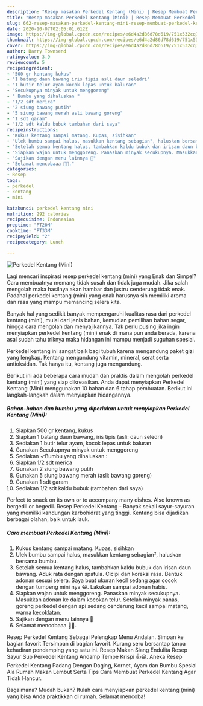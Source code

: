```yaml
---
description: "Resep masakan Perkedel Kentang (Mini) | Resep Membuat Perkedel Kentang (Mini) Yang Bisa Manjain Lidah"
title: "Resep masakan Perkedel Kentang (Mini) | Resep Membuat Perkedel Kentang (Mini) Yang Bisa Manjain Lidah"
slug: 662-resep-masakan-perkedel-kentang-mini-resep-membuat-perkedel-kentang-mini-yang-bisa-manjain-lidah
date: 2020-10-07T02:05:01.612Z
image: https://img-global.cpcdn.com/recipes/e6d4a2d86d78d619/751x532cq70/perkedel-kentang-mini-foto-resep-utama.jpg
thumbnail: https://img-global.cpcdn.com/recipes/e6d4a2d86d78d619/751x532cq70/perkedel-kentang-mini-foto-resep-utama.jpg
cover: https://img-global.cpcdn.com/recipes/e6d4a2d86d78d619/751x532cq70/perkedel-kentang-mini-foto-resep-utama.jpg
author: Barry Townsend
ratingvalue: 3.9
reviewcount: 5
recipeingredient:
- "500 gr kentang kukus"
- "1 batang daun bawang iris tipis asli daun seledri"
- "1 butir telur ayam kocok lepas untuk baluran"
- "Secukupnya minyak untuk menggoreng"
- " Bumbu yang dihaluskan "
- "1/2 sdt merica"
- "2 siung bawang putih"
- "5 siung bawang merah asli bawang goreng"
- "1 sdt garam"
- "1/2 sdt kaldu bubuk tambahan dari saya"
recipeinstructions:
- "Kukus kentang sampai matang. Kupas, sisihkan"
- "Ulek bumbu sampai halus, masukkan kentang sebagian², haluskan bersama bumbu."
- "Setelah semua kentang halus, tambahkan kaldu bubuk dan irisan daun bawang. Aduk rata dengan spatula. Cicipi dan koreksi rasa. Bentuk adonan sesuai selera. Saya buat ukuran kecil sedang agar cocok dengan tumpeng mini nya 😁. Lakukan sampai adonan habis."
- "Siapkan wajan untuk menggoreng. Panaskan minyak secukupnya. Masukkan adonan ke dalam kocokan telur. Setelah minyak panas, goreng perkedel dengan api sedang cenderung kecil sampai matang, warna kecoklatan."
- "Sajikan dengan menu lainnya 🤩"
- "Selamat mencobaaa 🤗🥰."
categories:
- Resep
tags:
- perkedel
- kentang
- mini

katakunci: perkedel kentang mini 
nutrition: 292 calories
recipecuisine: Indonesian
preptime: "PT20M"
cooktime: "PT33M"
recipeyield: "2"
recipecategory: Lunch

---
```



![Perkedel Kentang (Mini)](https://img-global.cpcdn.com/recipes/e6d4a2d86d78d619/751x532cq70/perkedel-kentang-mini-foto-resep-utama.jpg)

Lagi mencari inspirasi resep perkedel kentang (mini) yang Enak dan Simpel? Cara membuatnya memang tidak susah dan tidak juga mudah. Jika salah mengolah maka hasilnya akan hambar dan justru cenderung tidak enak. Padahal perkedel kentang (mini) yang enak harusnya sih memiliki aroma dan rasa yang mampu memancing selera kita.

Banyak hal yang sedikit banyak mempengaruhi kualitas rasa dari perkedel kentang (mini), mulai dari jenis bahan, kemudian pemilihan bahan segar, hingga cara mengolah dan menyajikannya. Tak perlu pusing jika ingin menyiapkan perkedel kentang (mini) enak di mana pun anda berada, karena asal sudah tahu triknya maka hidangan ini mampu menjadi suguhan spesial.

Perkedel kentang ini sangat baik bagi tubuh karena mengandung paket gizi yang lengkap. Kentang mengandung vitamin, mineral, serat serta antioksidan. Tak hanya itu, kentang juga mengandung.


Berikut ini ada beberapa cara mudah dan praktis dalam mengolah perkedel kentang (mini) yang siap dikreasikan. Anda dapat menyiapkan Perkedel Kentang (Mini) menggunakan 10 bahan dan 6 tahap pembuatan. Berikut ini langkah-langkah dalam menyiapkan hidangannya.

<!--inarticleads1-->

##### Bahan-bahan dan bumbu yang diperlukan untuk menyiapkan Perkedel Kentang (Mini):

1. Siapkan 500 gr kentang, kukus
1. Siapkan 1 batang daun bawang, iris tipis (asli: daun seledri)
1. Sediakan 1 butir telur ayam, kocok lepas untuk baluran
1. Gunakan Secukupnya minyak untuk menggoreng
1. Sediakan  ✓Bumbu yang dihaluskan :
1. Siapkan 1/2 sdt merica
1. Gunakan 2 siung bawang putih
1. Gunakan 5 siung bawang merah (asli: bawang goreng)
1. Gunakan 1 sdt garam
1. Sediakan 1/2 sdt kaldu bubuk (tambahan dari saya)


Perfect to snack on its own or to accompany many dishes. Also known as bergedil or begedil. Resep Perkedel Kentang - Banyak sekali sayur-sayuran yang memiliki kandungan karbohidrat yang tinggi. Kentang bisa dijadikan berbagai olahan, baik untuk lauk. 

<!--inarticleads2-->

##### Cara membuat Perkedel Kentang (Mini):

1. Kukus kentang sampai matang. Kupas, sisihkan
1. Ulek bumbu sampai halus, masukkan kentang sebagian², haluskan bersama bumbu.
1. Setelah semua kentang halus, tambahkan kaldu bubuk dan irisan daun bawang. Aduk rata dengan spatula. Cicipi dan koreksi rasa. Bentuk adonan sesuai selera. Saya buat ukuran kecil sedang agar cocok dengan tumpeng mini nya 😁. Lakukan sampai adonan habis.
1. Siapkan wajan untuk menggoreng. Panaskan minyak secukupnya. Masukkan adonan ke dalam kocokan telur. Setelah minyak panas, goreng perkedel dengan api sedang cenderung kecil sampai matang, warna kecoklatan.
1. Sajikan dengan menu lainnya 🤩
1. Selamat mencobaaa 🤗🥰.


Resep Perkedel Kentang Sebagai Pelengkap Menu Andalan. Simpan ke bagian favorit Tersimpan di bagian favorit. Kurang seru bersantap tanpa kehadiran pendamping yang satu ini. Resep Makan Siang Endulita Resep Sayur Sup Perkedel Kentang Andamp Tempe Krispi 👍😀. Aneka Resep Perkedel Kentang Padang Dengan Daging, Kornet, Ayam dan Bumbu Spesial Ala Rumah Makan Lembut Serta Tips Cara Membuat Perkedel Kentang Agar Tidak Hancur. 

Bagaimana? Mudah bukan? Itulah cara menyiapkan perkedel kentang (mini) yang bisa Anda praktikkan di rumah. Selamat mencoba!
